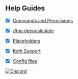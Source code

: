 ## Help Guides
- [x] [Commands and Permissions](https://github.com/daniel097541/BeastFactionsTopWiki/wiki/Commands-and-permissions)
- [x] [/ftop deepcalculate](https://github.com/daniel097541/BeastFactionsTopWiki/wiki/Deepcalculate)
- [x] [Placeholders](https://github.com/daniel097541/BeastFactionsTopWiki/wiki/Placeholders)
- [x] [Koth Support](https://github.com/daniel097541/BeastFactionsWiki/wiki/Customizable-roles)
- [x] [Config files](https://github.com/daniel097541/BeastFactionsTopWiki/wiki/Config-files)


[![Discord](https://imgur.com/MFRRBn4.png)](https://discord.gg/szs3jDe)
